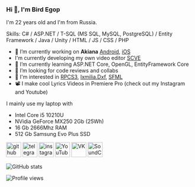 ### Hi 👋, I'm Bird Egop
I'm 22 years old and I'm from Russia. 

Skills: C# / ASP.NET / T-SQL (MS SQL, MySQL, PostgreSQL) / Entity Framework / Java / Unity / HTML / JS / CSS / PHP

- 🔭 I’m currently working on **Akiana** [Android](https://play.google.com/store/apps/details?id=com.ougi.akiana), [iOS](https://apps.apple.com/ru/app/акиана-роллы-суши-бар/id1581313806)
- I'm currently developing my own video editor [SCVE](https://github.com/SCVE/SCVE)
- 🌱 I’m currently learning ASP.NET Core, OpenGL, EntityFramework Core
- 🤔 I’m looking for code reviews and collabs
- 🌠 I'm interested in [RPCS3](https://github.com/rpcs3/RPCS3), [Ixmilia.Dxf](https://github.com/ixmilia/dxf), [SFML](https://github.com/SFML/SFML.Net)
- 📽 I make cool Lyrics Videos in Premiere Pro (check out my Instagram and Youtube)

I mainly use my laptop with
* Intel Core i5 10210U
* NVidia GeForce MX250 2Gb (25Wh)
* 16 Gb 2666Mhz RAM
* 512 Gb Samsung Evo Plus SSD

[<img src='https://cdn.jsdelivr.net/npm/simple-icons@3.0.1/icons/github.svg' alt='github' height='40'>](https://github.com/sampletext32)  [<img src='https://cdn.jsdelivr.net/npm/simple-icons@3.0.1/icons/telegram.svg' alt='telegram' height='40'>](https://t.me/bird_egop)  [<img src='https://cdn.jsdelivr.net/npm/simple-icons@3.0.1/icons/instagram.svg' alt='instagram' height='40'>](https://www.instagram.com/bird_egop/)  [<img src='https://cdn.jsdelivr.net/npm/simple-icons@3.0.1/icons/youtube.svg' alt='YouTube' height='40'>](https://www.youtube.com/channel/UCwTR0ceBP4xxWY-3LvEQvIA)  [<img src='https://cdn.jsdelivr.net/npm/simple-icons@3.0.1/icons/vk.svg' alt='VK' height='40'>](https://vk.com/bird_egop) [<img src='https://cdn.jsdelivr.net/npm/simple-icons@3.0.1/icons/soundcloud.svg' alt='SoundCloud' height='40'>](https://soundcloud.com/bird-egop)

![GitHub stats](https://github-readme-stats.vercel.app/api?username=sampletext32&show_icons=true)  

![Profile views](https://gpvc.arturio.dev/sampletext32)
